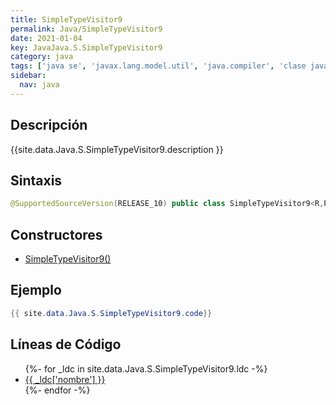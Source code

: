 ```yaml
---
title: SimpleTypeVisitor9
permalink: Java/SimpleTypeVisitor9
date: 2021-01-04
key: JavaJava.S.SimpleTypeVisitor9
category: java
tags: ['java se', 'javax.lang.model.util', 'java.compiler', 'clase java', 'Java 9']
sidebar: 
  nav: java
---
```


## Descripción
{{site.data.Java.S.SimpleTypeVisitor9.description }}

## Sintaxis
~~~java
@SupportedSourceVersion(RELEASE_10) public class SimpleTypeVisitor9<R,P> extends SimpleTypeVisitor8<R,P>
~~~

## Constructores
* [SimpleTypeVisitor9()](/Java/SimpleTypeVisitor9/SimpleTypeVisitor9/)

## Ejemplo
~~~java
{{ site.data.Java.S.SimpleTypeVisitor9.code}}
~~~

## Líneas de Código
<ul>
{%- for _ldc in site.data.Java.S.SimpleTypeVisitor9.ldc -%}
   <li>
       <a href="{{_ldc['url'] }}">{{ _ldc['nombre'] }}</a>
   </li>
{%- endfor -%}
</ul>
